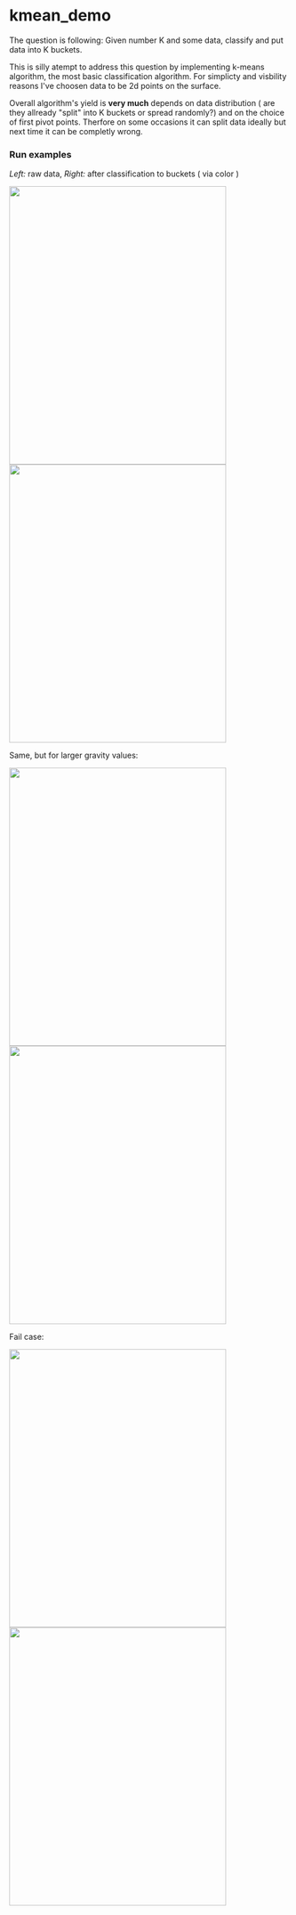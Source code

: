 # kmean_demo
The question is following: Given number K and some data, classify and put data into K buckets.

This is silly atempt to address this question by implementing k-means algorithm, the most basic classification algorithm. For simplicty and visbility reasons I've choosen data to be 2d points on the surface.

Overall algorithm's yield is **very much** depends on data distribution ( are they allready "split" into K buckets or spread randomly?) and on the choice of first pivot points. Therfore on some occasions it can split data ideally but next time it can be completly wrong.


### Run examples

*Left:* raw data, *Right:* after classification to buckets ( via color )

<img src="https://i.ibb.co/WtHJXg6/kmeans3.png" width="390" height="500"> <img src="https://i.ibb.co/4777pTb/kmeans4.png" width="390" height="500">


Same, but for larger gravity values: 

<img src="https://i.ibb.co/QdN6s8s/kmeans-1.png" width="390" height="500"> <img src="https://i.ibb.co/jrXx4YX/kmeans2.png" width="390" height="500">

Fail case: 

<img src="https://i.ibb.co/wd3WdYL/kmeans5.png" width="390" height="500"> <img src="https://i.ibb.co/ssfwrW6/kmeans6.png" width="390" height="500">



